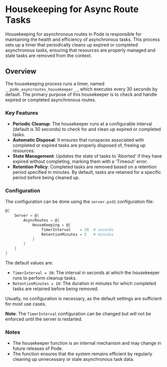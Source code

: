 
# Housekeeping for Async Route Tasks

Housekeeping for asynchronous routes in Pode is responsible for maintaining the health and efficiency of asynchronous tasks. This process sets up a timer that periodically cleans up expired or completed asynchronous tasks, ensuring that resources are properly managed and stale tasks are removed from the context.

## Overview

The housekeeping process runs a timer, named `__pode_asyncroutes_housekeeper__`, which executes every 30 seconds by default. The primary purpose of this housekeeper is to check and handle expired or completed asynchronous routes.

### Key Features

- **Periodic Cleanup**: The housekeeper runs at a configurable interval (default is 30 seconds) to check for and clean up expired or completed tasks.
- **Automatic Disposal**: It ensures that runspaces associated with completed or expired tasks are properly disposed of, freeing up resources.
- **State Management**: Updates the state of tasks to 'Aborted' if they have expired without completing, marking them with a 'Timeout' error.
- **Retention Policy**: Completed tasks are removed based on a retention period specified in minutes. By default, tasks are retained for a specific period before being cleaned up.

### Configuration

The configuration can be done using the `server.psd1` configuration file:

```powershell
@{
    Server = @{
        AsyncRoutes = @{
            HouseKeeping = @{
                TimerInterval    = 20  # seconds
                RetentionMinutes = 5   # minutes
            }
        }
    }
}
```

The default values are:

- `TimerInterval = 30`: The interval in seconds at which the housekeeper runs to perform cleanup tasks.
- `RetentionMinutes = 10`: The duration in minutes for which completed tasks are retained before being removed.

Usually, no configuration is necessary, as the default settings are sufficient for most use cases.

**Note**: The `TimerInterval` configuration can be changed but will not be enforced until the server is restarted.

### Notes

- The housekeeper function is an internal mechanism and may change in future releases of Pode.
- The function ensures that the system remains efficient by regularly cleaning up unnecessary or stale asynchronous task data.